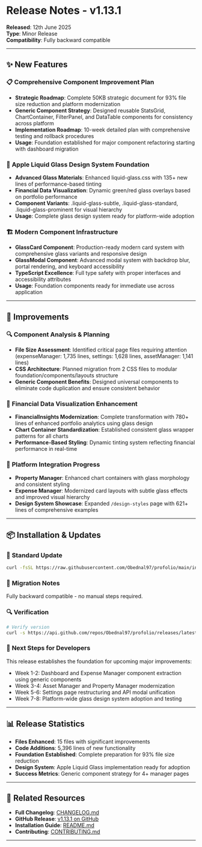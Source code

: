 # Release Notes - v1.13.1

**Released**: 12th June 2025  
**Type**: Minor Release  
**Compatibility**: Fully backward compatible

---

## ✨ **New Features**

### 📋 **Comprehensive Component Improvement Plan**

- **Strategic Roadmap**: Complete 50KB strategic document for 93% file size reduction and platform modernization
- **Generic Component Strategy**: Designed reusable StatsGrid, ChartContainer, FilterPanel, and DataTable components for consistency across platform
- **Implementation Roadmap**: 10-week detailed plan with comprehensive testing and rollback procedures
- **Usage**: Foundation established for major component refactoring starting with dashboard migration

### 🎨 **Apple Liquid Glass Design System Foundation**

- **Advanced Glass Materials**: Enhanced liquid-glass.css with 135+ new lines of performance-based tinting
- **Financial Data Visualization**: Dynamic green/red glass overlays based on portfolio performance
- **Component Variants**: .liquid-glass-subtle, .liquid-glass-standard, .liquid-glass-prominent for visual hierarchy
- **Usage**: Complete glass design system ready for platform-wide adoption

### 🏗️ **Modern Component Infrastructure**

- **GlassCard Component**: Production-ready modern card system with comprehensive glass variants and responsive design
- **GlassModal Component**: Advanced modal system with backdrop blur, portal rendering, and keyboard accessibility
- **TypeScript Excellence**: Full type safety with proper interfaces and accessibility attributes
- **Usage**: Foundation components ready for immediate use across application

---

## 🔧 **Improvements**

### 🔍 **Component Analysis & Planning**

- **File Size Assessment**: Identified critical page files requiring attention (expenseManager: 1,735 lines, settings: 1,628 lines, assetManager: 1,141 lines)
- **CSS Architecture**: Planned migration from 2 CSS files to modular foundation/components/layouts structure
- **Generic Component Benefits**: Designed universal components to eliminate code duplication and ensure consistent behavior

### 💎 **Financial Data Visualization Enhancement**

- **FinancialInsights Modernization**: Complete transformation with 780+ lines of enhanced portfolio analytics using glass design
- **Chart Container Standardization**: Established consistent glass wrapper patterns for all charts
- **Performance-Based Styling**: Dynamic tinting system reflecting financial performance in real-time

### 🎯 **Platform Integration Progress**

- **Property Manager**: Enhanced chart containers with glass morphology and consistent styling
- **Expense Manager**: Modernized card layouts with subtle glass effects and improved visual hierarchy
- **Design System Showcase**: Expanded `/design-styles` page with 621+ lines of comprehensive examples

---

## 📦 **Installation & Updates**

### 🚀 **Standard Update**

```bash
curl -fsSL https://raw.githubusercontent.com/Obednal97/profolio/main/install.sh | sudo bash
```

### 🔄 **Migration Notes**

Fully backward compatible - no manual steps required.

### 🔍 **Verification**

```bash
# Verify version
curl -s https://api.github.com/repos/Obednal97/profolio/releases/latest | grep tag_name
```

### 🎯 **Next Steps for Developers**

This release establishes the foundation for upcoming major improvements:

- Week 1-2: Dashboard and Expense Manager component extraction using generic components
- Week 3-4: Asset Manager and Property Manager modernization
- Week 5-6: Settings page restructuring and API modal unification
- Week 7-8: Platform-wide glass design system adoption and testing

---

## 📊 **Release Statistics**

- **Files Enhanced**: 15 files with significant improvements
- **Code Additions**: 5,396 lines of new functionality
- **Foundation Established**: Complete preparation for 93% file size reduction
- **Design System**: Apple Liquid Glass implementation ready for adoption
- **Success Metrics**: Generic component strategy for 4+ manager pages

---

## 🔗 **Related Resources**

- **Full Changelog**: [CHANGELOG.md](../../../../CHANGELOG.md)
- **GitHub Release**: [v1.13.1 on GitHub](https://github.com/Obednal97/profolio/releases/tag/v1.13.1)
- **Installation Guide**: [README.md](../../../../README.md)
- **Contributing**: [CONTRIBUTING.md](../../../../CONTRIBUTING.md)

---
